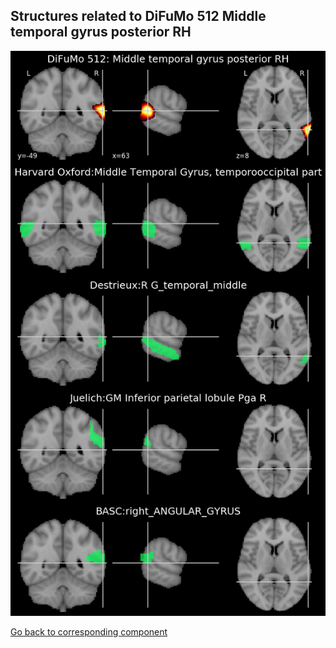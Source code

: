 


## Structures related to DiFuMo 512 Middle temporal gyrus posterior RH

![237](237.jpg "Structures related to DiFuMo 512 Middle temporal gyrus posterior RH")

[Go back to corresponding component](https://parietal-inria.github.io/DiFuMo/512/html/237.html)